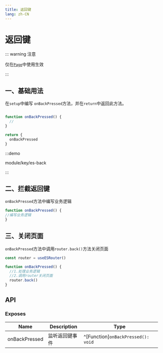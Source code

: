 ```yaml
---
title: 返回键
lang: zh-CN
---
```


# 返回键

::: warning 注意

仅在[`Page`](/zh-CN/guide/page/type)中使用生效

:::

## 一、基础用法

在`setup`中编写 `onBackPressed`方法，并在`return`中返回此方法。

```ts

function onBackPressed() {
  //
}

return {
  onBackPressed
}
```

:::demo

module/key/es-back

:::

## 二、拦截返回键

`onBackPressed`方法中编写业务逻辑

```ts
function onBackPressed() {
//编写业务逻辑
}
```

## 三、关闭页面

`onBackPressed`方法中调用`router.back()`方法关闭页面

```js
const router = useESRouter()

function onBackPressed() {
  //1.处理业务逻辑
  //2.调用router关闭页面
  router.back()
}
```

## API

### Exposes

| Name                             | Description                 | Type                                                                              |
| -------------------------------- | --------------------------- | --------------------------------------------------------------------------------- |
| onBackPressed                    | 监听返回键事件                 | ^[Function]`onBackPressed(): void`                                                    |

